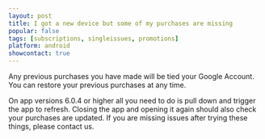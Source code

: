 ```yaml
---
layout: post
title: I got a new device but some of my purchases are missing
popular: false
tags: [subscriptions, singleissues, promotions]
platform: android
showcontact: true
---
```

Any previous purchases you have made will be tied your Google Account. You can restore your previous purchases at any time.

On app versions 6.0.4 or higher all you need to do is pull down and trigger the app to refresh. Closing the app and opening it again should also check your purchases are updated. If you are missing issues after trying these things, please contact us.
